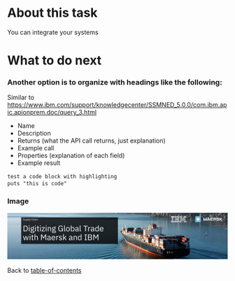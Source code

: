 # About this task
You can integrate your systems 
# What to do next


### Another option is to organize with headings like the following:
Similar to https://www.ibm.com/support/knowledgecenter/SSMNED_5.0.0/com.ibm.apic.apionprem.doc/query_3.html

* Name
* Description
* Returns (what the API call returns, just explanation)
* Example call
* Properties (explanation of each field)
* Example result

```
test a code block with highlighting
puts "this is code"
```
### Image

![Nice](docs/TestImageIBMMaersk.png)

Back to [table-of-contents](https://github.com/SteveSpudWebb/write-the-docs-tutorial/blob/master/docs/table-of-contents.md)

